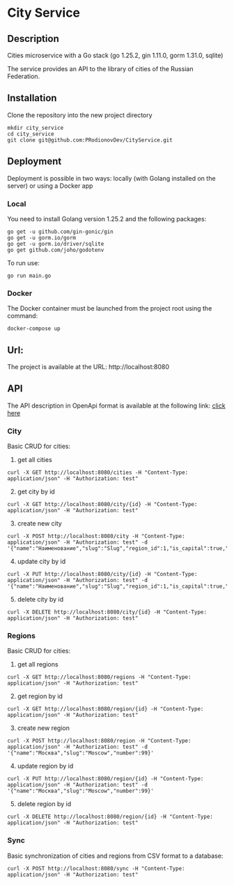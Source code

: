 # City Service

## Description

Cities microservice with a Go stack (go 1.25.2, gin 1.11.0, gorm 1.31.0, sqlite)

The service provides an API to the library of cities of the Russian Federation.

## Installation

Clone the repository into the new project directory

```shell
mkdir city_service
cd city_service
git clone git@github.com:PRodionovDev/CityService.git
```

## Deployment

Deployment is possible in two ways: locally (with Golang installed on the server) or using a Docker app

### Local

You need to install Golang version 1.25.2 and the following packages:
```shell
go get -u github.com/gin-gonic/gin
go get -u gorm.io/gorm
go get -u gorm.io/driver/sqlite
go get github.com/joho/godotenv
```
To run use:
```shell
go run main.go
```

### Docker
The Docker container must be launched from the project root using the command:
```shell
docker-compose up
```

## Url:
The project is available at the URL: http://localhost:8080

## API

The API description in OpenApi format is available at the following link: [click here](https://github.com/PRodionovDev/CityService/blob/main/Doc/openapi.yaml)

### City
Basic CRUD for cities:

1. get all cities
```shell
curl -X GET http://localhost:8080/cities -H "Content-Type: application/json" -H "Authorization: test"
```

2. get city by id
```shell
curl -X GET http://localhost:8080/city/{id} -H "Content-Type: application/json" -H "Authorization: test"
```

3. create new city
```shell
curl -X POST http://localhost:8080/city -H "Content-Type: application/json" -H "Authorization: test" -d '{"name":"Наименование","slug":"Slug","region_id":1,"is_capital":true,"type":"Город","latitude":55.751244,"longitude":37.618423,"time_zone":"Europe/Moscow","population":13274285}'
```

4. update city by id
```shell
curl -X PUT http://localhost:8080/city/{id} -H "Content-Type: application/json" -H "Authorization: test" -d '{"name":"Наименование","slug":"Slug","region_id":1,"is_capital":true,"type":"Город","latitude":55.751244,"longitude":37.618423,"time_zone":"Europe/Moscow","population":13274285}'
```

5. delete city by id
```shell
curl -X DELETE http://localhost:8080/city/{id} -H "Content-Type: application/json" -H "Authorization: test"
```
### Regions
Basic CRUD for cities:

1. get all regions
```shell
curl -X GET http://localhost:8080/regions -H "Content-Type: application/json" -H "Authorization: test"
```

2. get region by id
```shell
curl -X GET http://localhost:8080/region/{id} -H "Content-Type: application/json" -H "Authorization: test"
```

3. create new region
```shell
curl -X POST http://localhost:8080/region -H "Content-Type: application/json" -H "Authorization: test" -d '{"name":"Москва","slug":"Moscow","number":99}'
```

4. update region by id
```shell
curl -X PUT http://localhost:8080/region/{id} -H "Content-Type: application/json" -H "Authorization: test" -d '{"name":"Москва","slug":"Moscow","number":99}'
```

5. delete region by id
```shell
curl -X DELETE http://localhost:8080/region/{id} -H "Content-Type: application/json" -H "Authorization: test"
```

### Sync
Basic synchronization of cities and regions from CSV format to a database:

```shell
curl -X POST http://localhost:8080/sync -H "Content-Type: application/json" -H "Authorization: test"
```